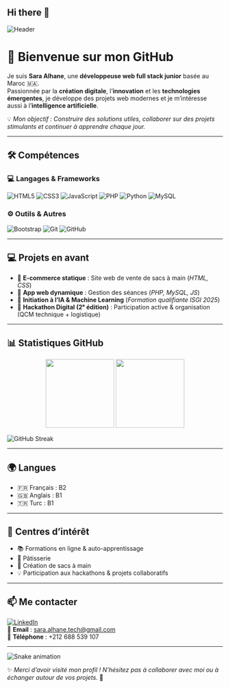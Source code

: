## Hi there 👋

<!--
**saraalhane/saraalhane** is a ✨ _special_ ✨ repository because its `README.md` (this file) appears on your GitHub profile.

Here are some ideas to get you started:

- 🔭 I’m currently working on ...
- 🌱 I’m currently learning ...
- 👯 I’m looking to collaborate on ...
- 🤔 I’m looking for help with ...
- 💬 Ask me about ...
- 📫 How to reach me: ...
- 😄 Pronouns: ...
- ⚡ Fun fact: ...
-->
<!-- Banner -->
![Header](https://capsule-render.vercel.app/api?type=rect&color=gradient&height=120&section=header&text=Sara%20Alhane%20🚀&fontSize=40&fontColor=fff&animation=fadeIn&fontAlignY=35)

# 👋 Bienvenue sur mon GitHub  

Je suis **Sara Alhane**, une **développeuse web full stack junior** basée au Maroc 🇲🇦.  
Passionnée par la **création digitale**, l’**innovation** et les **technologies émergentes**, je développe des projets web modernes et je m’intéresse aussi à l’**intelligence artificielle**.  

💡 *Mon objectif : Construire des solutions utiles, collaborer sur des projets stimulants et continuer à apprendre chaque jour.*  

---

## 🛠️ Compétences  

### 💻 Langages & Frameworks  
![HTML5](https://img.shields.io/badge/HTML5-E34F26?style=for-the-badge&logo=html5&logoColor=white)
![CSS3](https://img.shields.io/badge/CSS3-1572B6?style=for-the-badge&logo=css3&logoColor=white)
![JavaScript](https://img.shields.io/badge/JavaScript-F7DF1E?style=for-the-badge&logo=javascript&logoColor=black)
![PHP](https://img.shields.io/badge/PHP-777BB4?style=for-the-badge&logo=php&logoColor=white)
![Python](https://img.shields.io/badge/Python-3776AB?style=for-the-badge&logo=python&logoColor=white)
![MySQL](https://img.shields.io/badge/MySQL-005C84?style=for-the-badge&logo=mysql&logoColor=white)  

### ⚙️ Outils & Autres  
![Bootstrap](https://img.shields.io/badge/Bootstrap-7952B3?style=for-the-badge&logo=bootstrap&logoColor=white)
![Git](https://img.shields.io/badge/Git-F05032?style=for-the-badge&logo=git&logoColor=white)
![GitHub](https://img.shields.io/badge/GitHub-181717?style=for-the-badge&logo=github&logoColor=white)

---

## 💻 Projets en avant  

- 👜 **E-commerce statique** : Site web de vente de sacs à main (*HTML, CSS*)  
- 📅 **App web dynamique** : Gestion des séances (*PHP, MySQL, JS*)  
- 🤖 **Initiation à l’IA & Machine Learning** (*Formation qualifiante ISGI 2025*)  
- 🎯 **Hackathon Digital (2ᵉ édition)** : Participation active & organisation (QCM technique + logistique)  

---

## 📊 Statistiques GitHub  

<p align="center">
  <img src="https://github-readme-stats.vercel.app/api?username=sara-alhane&show_icons=true&theme=tokyonight" height="160"/>
  <img src="https://github-readme-stats.vercel.app/api/top-langs/?username=sara-alhane&layout=compact&theme=tokyonight" height="160"/>
</p>

![GitHub Streak](https://github-readme-streak-stats.herokuapp.com/?user=sara-alhane&theme=tokyonight&hide_border=false)

---

## 🌍 Langues  

- 🇫🇷 Français : B2  
- 🇬🇧 Anglais : B1  
- 🇹🇷 Turc : B1  

---

## 🎨 Centres d’intérêt  

- 📚 Formations en ligne & auto-apprentissage  
- 🍰 Pâtisserie  
- 👜 Création de sacs à main  
- 💡 Participation aux hackathons & projets collaboratifs  

---

## 📫 Me contacter  

[![LinkedIn](https://img.shields.io/badge/LinkedIn-Sara%20Alhane-blue?style=flat-square&logo=linkedin)](https://www.linkedin.com/in/sara-alhane-b4a4ab35a)  
📧 **Email** : sara.alhane.tech@gmail.com  
📱 **Téléphone** : +212 688 539 107  

---

<!-- Snake Graph -->
![Snake animation](https://github.com/sara-alhane/sara-alhane/blob/output/github-contribution-grid-snake.svg)

✨ *Merci d’avoir visité mon profil ! N’hésitez pas à collaborer avec moi ou à échanger autour de vos projets.* 🚀
